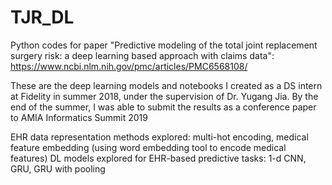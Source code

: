 # TJR_DL
Python codes for paper "Predictive modeling of the total joint replacement surgery risk: a deep learning based approach with claims data": https://www.ncbi.nlm.nih.gov/pmc/articles/PMC6568108/

These are the deep learning models and notebooks I created as a DS intern at Fidelity in summer 2018, under the supervision of Dr. Yugang Jia. By the end of the summer, I was able to submit the results as a conference paper to AMIA Informatics Summit 2019

EHR data representation methods explored: multi-hot encoding, medical feature embedding (using word embedding tool to encode medical features)
DL models explored for EHR-based predictive tasks: 1-d CNN, GRU, GRU with pooling
